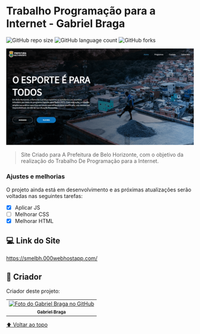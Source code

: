 # Trabalho Programação para a Internet - Gabriel Braga

![GitHub repo size](https://img.shields.io/github/repo-size/Gabriell-Braga/PPI_GabrielBraga?style=for-the-badge)
![GitHub language count](https://img.shields.io/github/languages/count/Gabriell-Braga/PPI_GabrielBraga?style=for-the-badge)
![GitHub forks](https://img.shields.io/github/forks/Gabriell-Braga/PPI_GabrielBraga?style=for-the-badge)

<img src="assets/img/imagem-site.png" alt="imagem-site">

> Site Criado para A Prefeitura de Belo Horizonte, com o objetivo da realização do Trabalho De Programação para a Internet.

### Ajustes e melhorias

O projeto ainda está em desenvolvimento e as próximas atualizações serão voltadas nas seguintes tarefas:

- [X] Aplicar JS
- [ ] Melhorar CSS
- [X] Melhorar HTML

## 💻 Link do Site

https://smelbh.000webhostapp.com/
## 🤝 Criador

Criador deste projeto:

<table>
  <tr>
    <td align="center">
      <a href="#">
        <img src="https://avatars.githubusercontent.com/u/73250873?v=4" width="100px;" alt="Foto do Gabriel Braga no GitHub"/><br>
        <sub>
          <b>Gabriel Braga</b>
        </sub>
      </a>
    </td>
  </tr>
</table>

[⬆ Voltar ao topo](#nome-do-projeto)<br>
